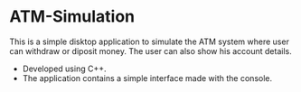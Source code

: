 # ATM-Simulation
This is a simple disktop application to simulate the ATM system where user can withdraw or diposit money. The user can also show his account details.
- Developed using C++.
- The application contains a simple interface made with the console. 
